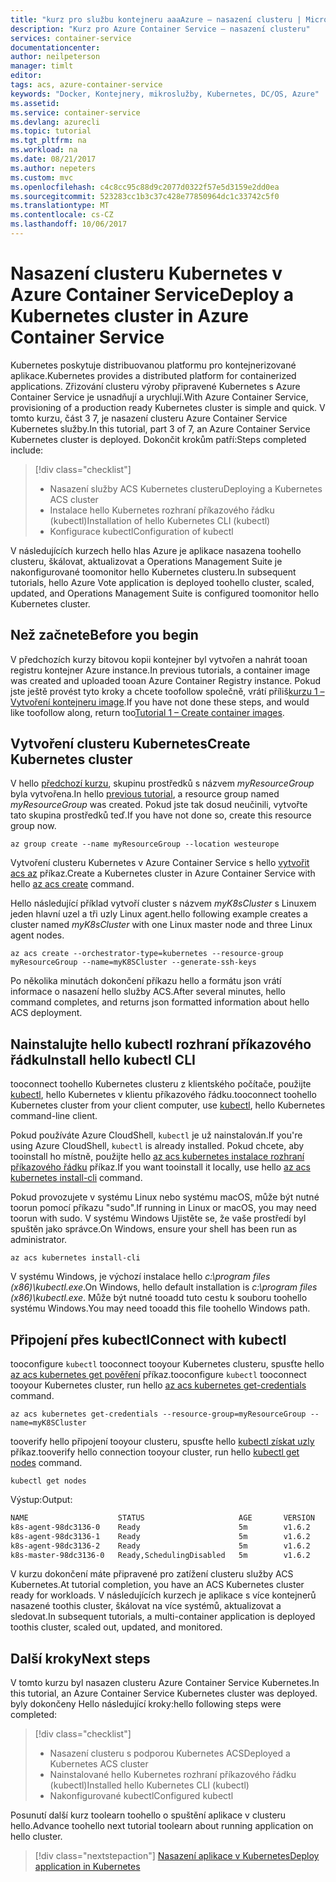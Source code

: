 ```yaml
---
title: "kurz pro službu kontejneru aaaAzure – nasazení clusteru | Microsoft Docs"
description: "Kurz pro Azure Container Service – nasazení clusteru"
services: container-service
documentationcenter: 
author: neilpeterson
manager: timlt
editor: 
tags: acs, azure-container-service
keywords: "Docker, Kontejnery, mikroslužby, Kubernetes, DC/OS, Azure"
ms.assetid: 
ms.service: container-service
ms.devlang: azurecli
ms.topic: tutorial
ms.tgt_pltfrm: na
ms.workload: na
ms.date: 08/21/2017
ms.author: nepeters
ms.custom: mvc
ms.openlocfilehash: c4c8cc95c88d9c2077d0322f57e5d3159e2dd0ea
ms.sourcegitcommit: 523283cc1b3c37c428e77850964dc1c33742c5f0
ms.translationtype: MT
ms.contentlocale: cs-CZ
ms.lasthandoff: 10/06/2017
---
```

# <a name="deploy-a-kubernetes-cluster-in-azure-container-service"></a><span data-ttu-id="f5d23-104">Nasazení clusteru Kubernetes v Azure Container Service</span><span class="sxs-lookup"><span data-stu-id="f5d23-104">Deploy a Kubernetes cluster in Azure Container Service</span></span>

<span data-ttu-id="f5d23-105">Kubernetes poskytuje distribuovanou platformu pro kontejnerizované aplikace.</span><span class="sxs-lookup"><span data-stu-id="f5d23-105">Kubernetes provides a distributed platform for containerized applications.</span></span> <span data-ttu-id="f5d23-106">Zřizování clusteru výroby připravené Kubernetes s Azure Container Service je usnadňují a urychlují.</span><span class="sxs-lookup"><span data-stu-id="f5d23-106">With Azure Container Service, provisioning of a production ready Kubernetes cluster is simple and quick.</span></span> <span data-ttu-id="f5d23-107">V tomto kurzu, část 3 7, je nasazení clusteru Azure Container Service Kubernetes služby.</span><span class="sxs-lookup"><span data-stu-id="f5d23-107">In this tutorial, part 3 of 7, an Azure Container Service Kubernetes cluster is deployed.</span></span> <span data-ttu-id="f5d23-108">Dokončit krokům patří:</span><span class="sxs-lookup"><span data-stu-id="f5d23-108">Steps completed include:</span></span>

> [!div class="checklist"]
> * <span data-ttu-id="f5d23-109">Nasazení služby ACS Kubernetes clusteru</span><span class="sxs-lookup"><span data-stu-id="f5d23-109">Deploying a Kubernetes ACS cluster</span></span>
> * <span data-ttu-id="f5d23-110">Instalace hello Kubernetes rozhraní příkazového řádku (kubectl)</span><span class="sxs-lookup"><span data-stu-id="f5d23-110">Installation of hello Kubernetes CLI (kubectl)</span></span>
> * <span data-ttu-id="f5d23-111">Konfigurace kubectl</span><span class="sxs-lookup"><span data-stu-id="f5d23-111">Configuration of kubectl</span></span>

<span data-ttu-id="f5d23-112">V následujících kurzech hello hlas Azure je aplikace nasazena toohello clusteru, škálovat, aktualizovat a Operations Management Suite je nakonfigurované toomonitor hello Kubernetes clusteru.</span><span class="sxs-lookup"><span data-stu-id="f5d23-112">In subsequent tutorials, hello Azure Vote application is deployed toohello cluster, scaled, updated, and Operations Management Suite is configured toomonitor hello Kubernetes cluster.</span></span>

## <a name="before-you-begin"></a><span data-ttu-id="f5d23-113">Než začnete</span><span class="sxs-lookup"><span data-stu-id="f5d23-113">Before you begin</span></span>

<span data-ttu-id="f5d23-114">V předchozích kurzy bitovou kopii kontejner byl vytvořen a nahrát tooan registru kontejner Azure instance.</span><span class="sxs-lookup"><span data-stu-id="f5d23-114">In previous tutorials, a container image was created and uploaded tooan Azure Container Registry instance.</span></span> <span data-ttu-id="f5d23-115">Pokud jste ještě provést tyto kroky a chcete toofollow společně, vrátí příliš[kurzu 1 – Vytvoření kontejneru image](./container-service-tutorial-kubernetes-prepare-app.md).</span><span class="sxs-lookup"><span data-stu-id="f5d23-115">If you have not done these steps, and would like toofollow along, return too[Tutorial 1 – Create container images](./container-service-tutorial-kubernetes-prepare-app.md).</span></span>

## <a name="create-kubernetes-cluster"></a><span data-ttu-id="f5d23-116">Vytvoření clusteru Kubernetes</span><span class="sxs-lookup"><span data-stu-id="f5d23-116">Create Kubernetes cluster</span></span>

<span data-ttu-id="f5d23-117">V hello [předchozí kurzu](./container-service-tutorial-kubernetes-prepare-acr.md), skupinu prostředků s názvem *myResourceGroup* byla vytvořena.</span><span class="sxs-lookup"><span data-stu-id="f5d23-117">In hello [previous tutorial](./container-service-tutorial-kubernetes-prepare-acr.md), a resource group named *myResourceGroup* was created.</span></span> <span data-ttu-id="f5d23-118">Pokud jste tak dosud neučinili, vytvořte tato skupina prostředků teď.</span><span class="sxs-lookup"><span data-stu-id="f5d23-118">If you have not done so, create this resource group now.</span></span>

```azurecli-interactive
az group create --name myResourceGroup --location westeurope
```

<span data-ttu-id="f5d23-119">Vytvoření clusteru Kubernetes v Azure Container Service s hello [vytvořit acs az](/cli/azure/acs#create) příkaz.</span><span class="sxs-lookup"><span data-stu-id="f5d23-119">Create a Kubernetes cluster in Azure Container Service with hello [az acs create](/cli/azure/acs#create) command.</span></span> 

<span data-ttu-id="f5d23-120">Hello následující příklad vytvoří cluster s názvem *myK8sCluster* s Linuxem jeden hlavní uzel a tři uzly Linux agent.</span><span class="sxs-lookup"><span data-stu-id="f5d23-120">hello following example creates a cluster named *myK8sCluster* with one Linux master node and three Linux agent nodes.</span></span>

```azurecli-interactive 
az acs create --orchestrator-type=kubernetes --resource-group myResourceGroup --name=myK8SCluster --generate-ssh-keys 
```

<span data-ttu-id="f5d23-121">Po několika minutách dokončení příkazu hello a formátu json vrátí informace o nasazení hello služby ACS.</span><span class="sxs-lookup"><span data-stu-id="f5d23-121">After several minutes, hello command completes, and returns json formatted information about hello ACS deployment.</span></span>

## <a name="install-hello-kubectl-cli"></a><span data-ttu-id="f5d23-122">Nainstalujte hello kubectl rozhraní příkazového řádku</span><span class="sxs-lookup"><span data-stu-id="f5d23-122">Install hello kubectl CLI</span></span>

<span data-ttu-id="f5d23-123">tooconnect toohello Kubernetes clusteru z klientského počítače, použijte [kubectl](https://kubernetes.io/docs/user-guide/kubectl/), hello Kubernetes v klientu příkazového řádku.</span><span class="sxs-lookup"><span data-stu-id="f5d23-123">tooconnect toohello Kubernetes cluster from your client computer, use [kubectl](https://kubernetes.io/docs/user-guide/kubectl/), hello Kubernetes command-line client.</span></span> 

<span data-ttu-id="f5d23-124">Pokud používáte Azure CloudShell, `kubectl` je už nainstalován.</span><span class="sxs-lookup"><span data-stu-id="f5d23-124">If you're using Azure CloudShell, `kubectl` is already installed.</span></span> <span data-ttu-id="f5d23-125">Pokud chcete, aby tooinstall ho místně, použijte hello [az acs kubernetes instalace rozhraní příkazového řádku](/cli/azure/acs/kubernetes#install-cli) příkaz.</span><span class="sxs-lookup"><span data-stu-id="f5d23-125">If you want tooinstall it locally, use hello [az acs kubernetes install-cli](/cli/azure/acs/kubernetes#install-cli) command.</span></span>

<span data-ttu-id="f5d23-126">Pokud provozujete v systému Linux nebo systému macOS, může být nutné toorun pomocí příkazu "sudo".</span><span class="sxs-lookup"><span data-stu-id="f5d23-126">If running in Linux or macOS, you may need toorun with sudo.</span></span> <span data-ttu-id="f5d23-127">V systému Windows Ujistěte se, že vaše prostředí byl spuštěn jako správce.</span><span class="sxs-lookup"><span data-stu-id="f5d23-127">On Windows, ensure your shell has been run as administrator.</span></span>

```azurecli-interactive 
az acs kubernetes install-cli 
```

<span data-ttu-id="f5d23-128">V systému Windows, je výchozí instalace hello *c:\program files (x86)\kubectl.exe*.</span><span class="sxs-lookup"><span data-stu-id="f5d23-128">On Windows, hello default installation is *c:\program files (x86)\kubectl.exe*.</span></span> <span data-ttu-id="f5d23-129">Může být nutné tooadd tuto cestu k souboru toohello systému Windows.</span><span class="sxs-lookup"><span data-stu-id="f5d23-129">You may need tooadd this file toohello Windows path.</span></span> 

## <a name="connect-with-kubectl"></a><span data-ttu-id="f5d23-130">Připojení přes kubectl</span><span class="sxs-lookup"><span data-stu-id="f5d23-130">Connect with kubectl</span></span>

<span data-ttu-id="f5d23-131">tooconfigure `kubectl` tooconnect tooyour Kubernetes clusteru, spusťte hello [az acs kubernetes get pověření](/cli/azure/acs/kubernetes#get-credentials) příkaz.</span><span class="sxs-lookup"><span data-stu-id="f5d23-131">tooconfigure `kubectl` tooconnect tooyour Kubernetes cluster, run hello [az acs kubernetes get-credentials](/cli/azure/acs/kubernetes#get-credentials) command.</span></span>

```azurecli-interactive 
az acs kubernetes get-credentials --resource-group=myResourceGroup --name=myK8SCluster
```

<span data-ttu-id="f5d23-132">tooverify hello připojení tooyour clusteru, spusťte hello [kubectl získat uzly](https://kubernetes.io/docs/user-guide/kubectl/v1.6/#get) příkaz.</span><span class="sxs-lookup"><span data-stu-id="f5d23-132">tooverify hello connection tooyour cluster, run hello [kubectl get nodes](https://kubernetes.io/docs/user-guide/kubectl/v1.6/#get) command.</span></span>

```azurecli-interactive
kubectl get nodes
```

<span data-ttu-id="f5d23-133">Výstup:</span><span class="sxs-lookup"><span data-stu-id="f5d23-133">Output:</span></span>

```bash
NAME                    STATUS                     AGE       VERSION
k8s-agent-98dc3136-0    Ready                      5m        v1.6.2
k8s-agent-98dc3136-1    Ready                      5m        v1.6.2
k8s-agent-98dc3136-2    Ready                      5m        v1.6.2
k8s-master-98dc3136-0   Ready,SchedulingDisabled   5m        v1.6.2
```

<span data-ttu-id="f5d23-134">V kurzu dokončení máte připravené pro zatížení clusteru služby ACS Kubernetes.</span><span class="sxs-lookup"><span data-stu-id="f5d23-134">At tutorial completion, you have an ACS Kubernetes cluster ready for workloads.</span></span> <span data-ttu-id="f5d23-135">V následujících kurzech je aplikace s více kontejnerů nasazené toothis cluster, škálovat na více systémů, aktualizovat a sledovat.</span><span class="sxs-lookup"><span data-stu-id="f5d23-135">In subsequent tutorials, a multi-container application is deployed toothis cluster, scaled out, updated, and monitored.</span></span>

## <a name="next-steps"></a><span data-ttu-id="f5d23-136">Další kroky</span><span class="sxs-lookup"><span data-stu-id="f5d23-136">Next steps</span></span>

<span data-ttu-id="f5d23-137">V tomto kurzu byl nasazen clusteru Azure Container Service Kubernetes.</span><span class="sxs-lookup"><span data-stu-id="f5d23-137">In this tutorial, an Azure Container Service Kubernetes cluster was deployed.</span></span> <span data-ttu-id="f5d23-138">byly dokončeny Hello následující kroky:</span><span class="sxs-lookup"><span data-stu-id="f5d23-138">hello following steps were completed:</span></span>

> [!div class="checklist"]
> * <span data-ttu-id="f5d23-139">Nasazení clusteru s podporou Kubernetes ACS</span><span class="sxs-lookup"><span data-stu-id="f5d23-139">Deployed a Kubernetes ACS cluster</span></span>
> * <span data-ttu-id="f5d23-140">Nainstalované hello Kubernetes rozhraní příkazového řádku (kubectl)</span><span class="sxs-lookup"><span data-stu-id="f5d23-140">Installed hello Kubernetes CLI (kubectl)</span></span>
> * <span data-ttu-id="f5d23-141">Nakonfigurované kubectl</span><span class="sxs-lookup"><span data-stu-id="f5d23-141">Configured kubectl</span></span>

<span data-ttu-id="f5d23-142">Posunutí další kurz toolearn toohello o spuštění aplikace v clusteru hello.</span><span class="sxs-lookup"><span data-stu-id="f5d23-142">Advance toohello next tutorial toolearn about running application on hello cluster.</span></span>

> [!div class="nextstepaction"]
> [<span data-ttu-id="f5d23-143">Nasazení aplikace v Kubernetes</span><span class="sxs-lookup"><span data-stu-id="f5d23-143">Deploy application in Kubernetes</span></span>](./container-service-tutorial-kubernetes-deploy-application.md)
